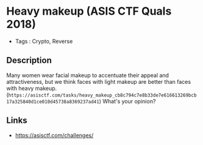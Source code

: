 # Heavy makeup (ASIS CTF Quals 2018)

* Tags : Crypto, Reverse

## Description
>>>
Many women wear facial makeup to accentuate their appeal and attractiveness, but we think faces with light makeup are better than faces with heavy makeup.(`https://asisctf.com/tasks/heavy_makeup_cb8c794c7e8b33de7e616613269bcb17a325840d1ce010d45738a8369237ad41`) What's your opinion?
>>>

## Links
* https://asisctf.com/challenges/
